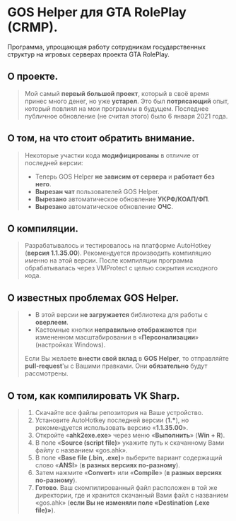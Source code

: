 # GOS Helper для GTA RolePlay (CRMP).
Программа, упрощающая работу сотрудникам государственных структур на игровых серверах проекта GTA RolePlay.

## О проекте.
> Мой самый **первый большой проект**, который в своё время принес много денег, но уже **устарел**.
> Это был **потрясающий** опыт, который повлиял на мои программы в будущем.
> Последнее публичное обновление (не считая этого) было 6 января 2021 года.

## О том, на что стоит обратить внимание.
> Некоторые участки кода **модифицированы** в отличие от последней версии:
> * Теперь GOS Helper **не зависим от сервера** и **работает без него**.
> * **Вырезан чат** пользователей GOS Helper.
> * **Вырезано** автоматическое обновление **УКРФ/КОАП/ФП**.
> * **Вырезано** автоматическое обновление **ОЧС**.

## О компиляции.
> Разрабатывалось и тестировалось на платформе AutoHotkey (**версия 1.1.35.00**).
> Рекомендуется производить компиляцию именно на этой версии.
> После компиляции программа обрабатывалась через VMProtect с целью сокрытия исходного кода.

## О известных проблемах GOS Helper.
> * В этой версии **не загружается** библиотека для работы с **оверлеем**.
> * Кастомные кнопки **неправильно отображаются** при измененном масштабировании в «**Персонализации**» (настройках Windows).
> 
> Если Вы желаете **внести свой вклад** в **GOS Helper**, то отправляйте **pull-request**'ы с Вашими правками. Они **обязательно** будут рассмотрены.

## О том, как компилировать VK Sharp.
> 1. Скачайте все файлы репозитория на Ваше устройство.
> 2. Установите AutoHotkey последней версии (**1.\***), но рекомендуется использовать версию «**1.1.35.00**».
> 3. Откройте «**ahk2exe.exe**» через меню «**Выполнить**» (**Win + R**).
> 4. В поле «**Source (script file)**» укажите путь к скачанному Вами файлу с названием «gos.ahk».
> 5. В поле «**Base file (.bin, .exe)**» выберите вариант содержащий слово «**ANSI**» (**в разных версиях по-разному**).
> 6. Затем нажмите «**Convert**» или «**Compile**» (**в разных версиях по-разному**).
> 7. **Готово**. Ваш скомпилированный файл расположен в той же директории, где и хранится скачанный Вами файл с названием «gos.ahk» (**если Вы не изменяли поле «Destination (.exe file)»**).
